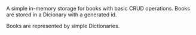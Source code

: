 A simple in-memory storage for books with basic CRUD operations. Books are stored in a Dicionary with a generated id. 

Books are represented by simple Dictionaries.